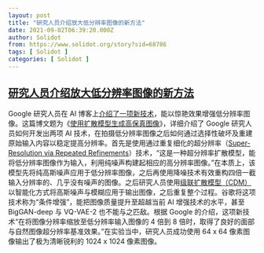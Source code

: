 ```yaml
---
layout: post
title: "研究人员介绍放大低分辨率图像的新方法"
date: 2021-09-02T06:39:20.000Z
author: Solidot
from: https://www.solidot.org/story?sid=68786
tags: [ Solidot ]
categories: [ Solidot ]
---
```

<!--1630564760000-->
[研究人员介绍放大低分辨率图像的新方法](https://www.solidot.org/story?sid=68786)
------

<div>
Google 研究人员在 AI 博客上<a href="https://www.dpreview.com/news/0501469519/google-researchers-detail-new-method-upscaling-low-resolution-images-with-impressive-results">介绍了一项新技术</a>，能以惊艳效果增强低分辨率图像。这篇博文题为《<a href="https://ai.googleblog.com/2021/07/high-fidelity-image-generation-using.html?m=1" target="_blank">使用扩散模型生成高保真图像</a>》，详细介绍了 Google 研究人员如何开发出两项 AI 技术，在拍摄低分辨率图像之后如何通过选择性破坏及重建原始输入内容以稳定提高分辨率。首先是使用通过重复细化的超分辨率（<a href="https://iterative-refinement.github.io/" target="_blank">Super-Resolution via Repeated Refinements</a>）技术，“这是一种超分辨率扩散模型，能将低分辨率图像作为输入，利用纯噪声构建起相应的高分辨率图像。”在本质上，该模型先将纯高斯噪声应用于低分辨率图像，之后再使用降噪技术有效重构四倍一截输入分辨率的、几乎没有噪声的图像。之后研究人员使用<a href="https://cascaded-diffusion.github.io/" target="_blank">级联扩散模型（CDM）</a>以智能化方式将高斯噪声与模糊应用于输出图像，之后重复整个过程。谷歌将这项技术称为“条件增强”，能把图像质量提升至超越当前 AI 增强技术的水平，甚至 BigGAN-deep 与 VQ-VAE-2 也不能与之匹敌。根据 Google 的介绍，这项新技术“在将图像分辨率缩放至低分辨率输入图像的 4 倍到 8 倍时，取得了良好的面部与自然图像超分辨率基准效果。”在实验当中，研究人员成功使用 64 x 64 像素图像输出了极为清晰锐利的 1024 x 1024 像素图像。
</div>
